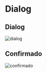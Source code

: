 # Dialog

## Dialog

![dialog](https://i.imgur.com/Cq22vHm.jpg)

## Confirmado

![confirmado](https://i.imgur.com/OGwPtQa.jpg)